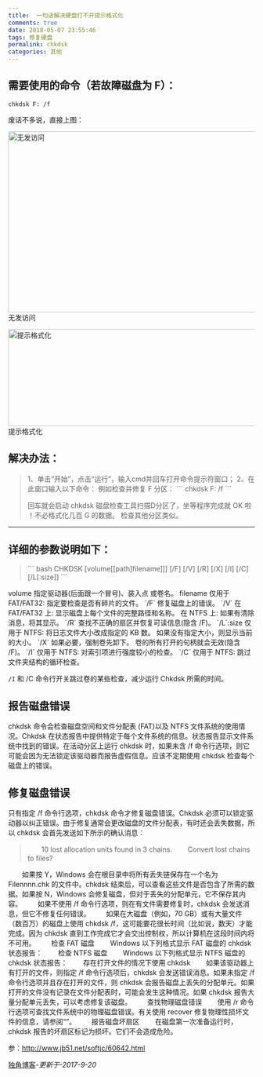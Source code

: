 ```yaml
---
title:  一句话解决硬盘打不开提示格式化
comments: true
date: 2018-05-07 23:55:46
tags: 修复硬盘
permalink: chkdsk
categories: 其他
---
```


## 需要使用的命令（若故障磁盘为 F）：
```
chkdsk F: /f
```

废话不多说，直接上图：

<a href="https://timgsa.baidu.com/timg?image&amp;quality=80&amp;size=b9999_10000&amp;sec=1506442598&amp;di=7034f416468e8a7d73d47de74153e357&amp;imgtype=jpg&amp;er=1&amp;src=http%3A%2F%2Fc.hiphotos.baidu.com%2Fzhidao%2Fpic%2Fitem%2F55e736d12f2eb938096abfaed4628535e5dd6f63.jpg"><img class="size-medium" src="https://timgsa.baidu.com/timg?image&amp;quality=80&amp;size=b9999_10000&amp;sec=1506442598&amp;di=7034f416468e8a7d73d47de74153e357&amp;imgtype=jpg&amp;er=1&amp;src=http%3A%2F%2Fc.hiphotos.baidu.com%2Fzhidao%2Fpic%2Fitem%2F55e736d12f2eb938096abfaed4628535e5dd6f63.jpg" alt="无发访问" width="967" height="369" /></a> 无发访问

<a href="https://timgsa.baidu.com/timg?image&amp;quality=80&amp;size=b9999_10000&amp;sec=1505848159769&amp;di=45ef35bff2543de198609d8d7c97b327&amp;imgtype=0&amp;src=http%3A%2F%2Fwww.databack.com.cn%2Fd%2Ffile%2FNews%2F2016-02-28%2F7e8de428602d90320321fc19f9e7c35f.jpg"><img class="size-medium" src="https://timgsa.baidu.com/timg?image&amp;quality=80&amp;size=b9999_10000&amp;sec=1505848159769&amp;di=45ef35bff2543de198609d8d7c97b327&amp;imgtype=0&amp;src=http%3A%2F%2Fwww.databack.com.cn%2Fd%2Ffile%2FNews%2F2016-02-28%2F7e8de428602d90320321fc19f9e7c35f.jpg" alt="提示格式化" width="595" height="198" /></a> 提示格式化

<!--more-->

## 解决办法：
<blockquote>
1、单击“开始”，点击“运行”，输入cmd并回车打开命令提示符窗口；
2、在此窗口输入以下命令：
例如检查并修复 F 分区：
```
chkdsk F: /f
```

回车就会启动 chkdsk 磁盘检查工具扫描D分区了，坐等程序完成就 OK 啦 ！不必格式化几百 G 的数据。
检查其他分区类似。
</blockquote>
<hr>

## 详细的参数说明如下：
<blockquote>
``` bash
CHKDSK [volume[[path]filename]]] [/F] [/V] [/R] [/X] [/I] [/C] [/L[:size]]
```
</blockquote>
volume 指定驱动器(后面跟一个冒号)、装入点
或卷名。
filename 仅用于 FAT/FAT32: 指定要检查是否有碎片的文件。
`/F` 修复磁盘上的错误。
`/V` 在 FAT/FAT32 上: 显示磁盘上每个文件的完整路径和名称。
在 NTFS 上: 如果有清除消息，将其显示。
`/R` 查找不正确的扇区并恢复可读信息(隐含 /F)。
`/L`:size 仅用于 NTFS: 将日志文件大小改成指定的 KB 数。
如果没有指定大小，则显示当前的大小。
`/X` 如果必要，强制卷先卸下。
卷的所有打开的句柄就会无效(隐含 /F)。
`/I` 仅用于 NTFS: 对索引项进行强度较小的检查。
`/C` 仅用于 NTFS: 跳过文件夹结构的循环检查。

`/I` 和 /C 命令行开关跳过卷的某些检查，减少运行 Chkdsk 所需的时间。

## 报告磁盘错误

chkdsk 命令会检查磁盘空间和文件分配表 (FAT)以及 NTFS 文件系统的使用情况。Chkdsk 在状态报告中提供特定于每个文件系统的信息。状态报告显示文件系统中找到的错误。在活动分区上运行 chkdsk 时，如果未含 /f 命令行选项，则它可能会因为无法锁定该驱动器而报告虚假信息。应该不定期使用 chkdsk 检查每个磁盘上的错误。

## 修复磁盘错误

只有指定 /f 命令行选项，chkdsk 命令才修复磁盘错误。Chkdsk 必须可以锁定驱动器以纠正错误。由于修复通常会更改磁盘的文件分配表，有时还会丢失数据，所以 chkdsk 会首先发送如下所示的确认消息：
<blockquote>
　　10 lost allocation units found in 3 chains.
　　Convert lost chains to files?
</blockquote>
　　如果按 Y，Windows 会在根目录中将所有丢失链保存在一个名为 Filennnn.chk 的文件中。chkdsk 结束后，可以查看这些文件是否包含了所需的数据。如果按 N，Windows 会修复磁盘，但对于丢失的分配单元，它不保存其内容。
　　如果不使用 /f 命令行选项，则在有文件需要修复时，chkdsk 会发送消息，但它不修复任何错误。
　　如果在大磁盘（例如，70 GB）或有大量文件（数百万）的磁盘上使用 chkdsk /f，这可能要花很长时间（比如说，数天）才能完成。因为 chkdsk 直到工作完成它才会交出控制权，所以计算机在这段时间内将不可用。
　　检查 FAT 磁盘
　　Windows 以下列格式显示 FAT 磁盘的 chkdsk 状态报告：
　　检查 NTFS 磁盘
　　Windows 以下列格式显示 NTFS 磁盘的 chkdsk 状态报告：
　　存在打开文件的情况下使用 chkdsk
　　如果该驱动器上有打开的文件，则指定 /f 命令行选项后，chkdsk 会发送错误消息。如果未指定 /f 命令行选项并且存在打开的文件，则 chkdsk 会报告磁盘上丢失的分配单元。如果打开的文件没有记录在文件分配表时，可能会发生这种情况。如果 chkdsk 报告大量分配单元丢失，可以考虑修复该磁盘。
　　查找物理磁盘错误
　　使用 /r 命令行选项可查找文件系统中的物理磁盘错误。有关使用 recover 修复物理性损坏文件的信息，请参阅“”。
　　报告磁盘坏扇区
　　在磁盘第一次准备运行时，chkdsk 报告的坏扇区标记为损坏。它们不会造成危险。

参：<a href="http://www.jb51.net/softjc/60642.html" target="_blank">http://www.jb51.net/softjc/60642.html</a>

<a href="http://blog.kekemao.top">独角博客</a><i>-更新于-2017-9-20</i>

